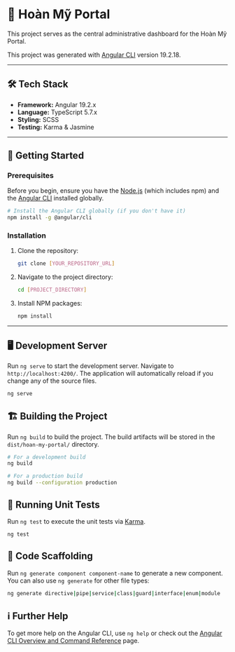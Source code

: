# 🏥 Hoàn Mỹ Portal

This project serves as the central administrative dashboard for the Hoàn Mỹ Portal.

This project was generated with [Angular CLI](https://github.com/angular/angular-cli) version 19.2.18.

---

## 🛠️ Tech Stack

* **Framework:** Angular 19.2.x
* **Language:** TypeScript 5.7.x
* **Styling:** SCSS
* **Testing:** Karma & Jasmine

---

## 🚀 Getting Started

### Prerequisites

Before you begin, ensure you have the [Node.js](https://nodejs.org/) (which includes npm) and the [Angular CLI](https://angular.dev/tools/cli) installed globally.

```bash
# Install the Angular CLI globally (if you don't have it)
npm install -g @angular/cli
````

### Installation

1.  Clone the repository:
    ```bash
    git clone [YOUR_REPOSITORY_URL]
    ```
2.  Navigate to the project directory:
    ```bash
    cd [PROJECT_DIRECTORY]
    ```
3.  Install NPM packages:
    ```bash
    npm install
    ```

-----

## 🖥️ Development Server

Run `ng serve` to start the development server. Navigate to `http://localhost:4200/`. The application will automatically reload if you change any of the source files.

```bash
ng serve
```

## 🏗️ Building the Project

Run `ng build` to build the project. The build artifacts will be stored in the `dist/hoan-my-portal/` directory.

```bash
# For a development build
ng build

# For a production build
ng build --configuration production
```

## 🧪 Running Unit Tests

Run `ng test` to execute the unit tests via [Karma](https://karma-runner.github.io).

```bash
ng test
```

## 🧩 Code Scaffolding

Run `ng generate component component-name` to generate a new component. You can also use `ng generate` for other file types:

```bash
ng generate directive|pipe|service|class|guard|interface|enum|module
```

## ℹ️ Further Help

To get more help on the Angular CLI, use `ng help` or check out the [Angular CLI Overview and Command Reference](https://angular.dev/tools/cli) page.

```
```